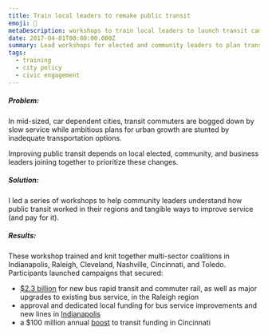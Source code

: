 ```yaml
---
title: Train local leaders to remake public transit
emoji: 🚌
metaDescription: workshops to train local leaders to launch transit campaigns
date: 2017-04-01T00:00:00.000Z
summary: Lead workshops for elected and community leaders to plan transit expansion. Launched ballot measure campaigns that secured hundreds of millions of dollars in new funding for public transportation. 
tags:
  - training
  - city policy
  - civic engagement
---
```


##### Problem:

In mid-sized, car dependent cities, transit commuters are bogged down by slow service while ambitious plans for urban growth are stunted by inadequate transportation options.  

Improving public transit depends on local elected, community, and business leaders joining together to prioritize these changes.

##### Solution: 

I led a series of workshops to help community leaders understand how public transit worked in their regions and tangible ways to improve service (and pay for it). 

##### Results: 
 These workshop trained and knit together multi-sector coalitions in Indianapolis, Raleigh, Cleveland, Nashville, Cincinnati, and Toledo.   Participants launched campaigns that secured:

- [$2.3 billion](https://www.wral.com/wake-approves-tax-hike-for-transit-plan/16215039/) for new bus rapid transit and commuter rail, as well as major upgrades to existing bus service, in the Raleigh region
- approval and dedicated local funding for bus service improvements and new lines in [Indianapolis](https://t4america.org/2016/05/11/after-city-council-action-indy-voters-will-decide-on-expanding-and-improving-regional-transit-this-november/)
- a $100 million annual [boost](https://www.smartcitiesdive.com/news/cincinnati-voters-raise-sales-tax-fund-public-transit-sorta/578035/) to transit funding in Cincinnati
